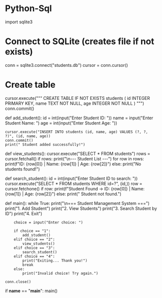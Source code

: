 # Python-Sql
import sqlite3

# Connect to SQLite (creates file if not exists)
conn = sqlite3.connect("students.db")
cursor = conn.cursor()

# Create table
cursor.execute("""
CREATE TABLE IF NOT EXISTS students (
    id INTEGER PRIMARY KEY,
    name TEXT NOT NULL,
    age INTEGER NOT NULL
)
""")
conn.commit()

def add_student():
    id = int(input("Enter Student ID: "))
    name = input("Enter Student Name: ")
    age = int(input("Enter Student Age: "))

    cursor.execute("INSERT INTO students (id, name, age) VALUES (?, ?, ?)", (id, name, age))
    conn.commit()
    print(" Student added successfully!")

def view_students():
    cursor.execute("SELECT * FROM students")
    rows = cursor.fetchall()
    if rows:
        print("\n--- Student List ---")
        for row in rows:
            print(f"ID: {row[0]} | Name: {row[1]} | Age: {row[2]}")
    else:
        print("No students found!")

def search_student():
    id = int(input("Enter Student ID to search: "))
    cursor.execute("SELECT * FROM students WHERE id=?", (id,))
    row = cursor.fetchone()
    if row:
        print(f"Student Found → ID: {row[0]} | Name: {row[1]} | Age: {row[2]}")
    else:
        print(" Student not found.")

def main():
    while True:
        print("\n=== Student Management System ===")
        print("1. Add Student")
        print("2. View Students")
        print("3. Search Student by ID")
        print("4. Exit")

        choice = input("Enter choice: ")

        if choice == "1":
            add_student()
        elif choice == "2":
            view_students()
        elif choice == "3":
            search_student()
        elif choice == "4":
            print("Exiting... Thank you!")
            break
        else:
            print("Invalid choice! Try again.")

    conn.close()

if __name__ == "__main__":
    main()

